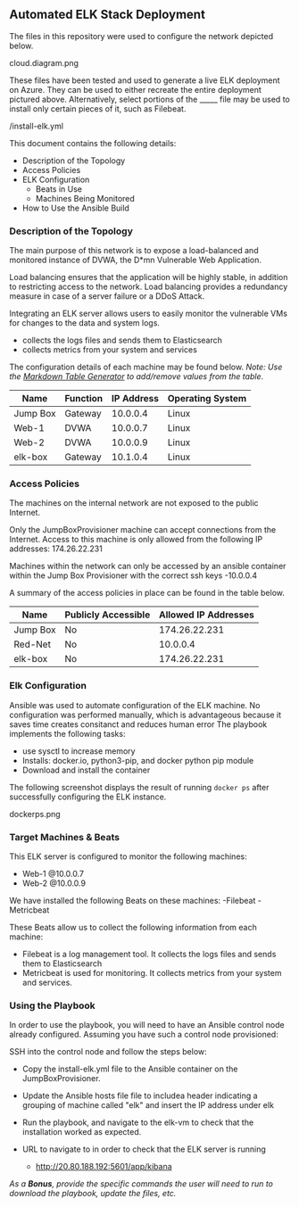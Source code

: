 ## Automated ELK Stack Deployment

The files in this repository were used to configure the network depicted below.

cloud.diagram.png

These files have been tested and used to generate a live ELK deployment on Azure. They can be used to either recreate the entire deployment pictured above. Alternatively, select portions of the _____ file may be used to install only certain pieces of it, such as Filebeat.

  /install-elk.yml

This document contains the following details:
- Description of the Topology
- Access Policies
- ELK Configuration
  - Beats in Use
  - Machines Being Monitored
- How to Use the Ansible Build


### Description of the Topology

The main purpose of this network is to expose a load-balanced and monitored instance of DVWA, the D*mn Vulnerable Web Application.

Load balancing ensures that the application will be highly stable, in addition to restricting access to the network.
Load balancing provides a redundancy measure in case of a server failure or a DDoS Attack.

Integrating an ELK server allows users to easily monitor the vulnerable VMs for changes to the data and system logs.
- collects the logs files and sends them to Elasticsearch
- collects metrics from your system and services

The configuration details of each machine may be found below.
_Note: Use the [Markdown Table Generator](http://www.tablesgenerator.com/markdown_tables) to add/remove values from the table_.

| Name     | Function | IP Address | Operating System |
|----------|----------|------------|------------------|
| Jump Box | Gateway  | 10.0.0.4   | Linux            |
| Web-1    |  DVWA    | 10.0.0.7   | Linux            |
| Web-2    |  DVWA    | 10.0.0.9   | Linux            |
| elk-box  | Gateway  | 10.1.0.4   | Linux            |

### Access Policies

The machines on the internal network are not exposed to the public Internet. 

Only the JumpBoxProvisioner machine can accept connections from the Internet. Access to this machine is only allowed from the following IP addresses:
174.26.22.231

Machines within the network can only be accessed by an ansible container within the Jump Box Provisioner with the correct ssh keys -10.0.0.4

A summary of the access policies in place can be found in the table below.

| Name     | Publicly Accessible | Allowed IP Addresses |
|----------|---------------------|----------------------|
| Jump Box |     No              | 174.26.22.231        |
| Red-Net  |     No              | 10.0.0.4             |
| elk-box  |     No              | 174.26.22.231        |

### Elk Configuration

Ansible was used to automate configuration of the ELK machine. No configuration was performed manually, which is advantageous because it saves time creates consitanct and reduces human error
The playbook implements the following tasks:
- use sysctl to increase memory
- Installs: docker.io, python3-pip, and docker python pip module
- Download and install the container

The following screenshot displays the result of running `docker ps` after successfully configuring the ELK instance.

dockerps.png

### Target Machines & Beats
This ELK server is configured to monitor the following machines:
- Web-1 @10.0.0.7
- Web-2 @10.0.0.9

We have installed the following Beats on these machines:
-Filebeat
-Metricbeat

These Beats allow us to collect the following information from each machine:
- Filebeat is a log management tool. It collects the logs files and sends them to Elasticsearch
- Metricbeat is used for monitoring. It collects metrics from your system and services.

### Using the Playbook
In order to use the playbook, you will need to have an Ansible control node already configured. Assuming you have such a control node provisioned: 

SSH into the control node and follow the steps below:
- Copy the install-elk.yml file to the Ansible container on the JumpBoxProvisioner.
- Update the Ansible hosts file file to includea header indicating a grouping of machine called "elk" and insert the IP address under elk
- Run the playbook, and navigate to the elk-vm to check that the installation worked as expected.

- URL to navigate to in order to check that the ELK server is running
	- http://20.80.188.192:5601/app/kibana

_As a **Bonus**, provide the specific commands the user will need to run to download the playbook, update the files, etc._

